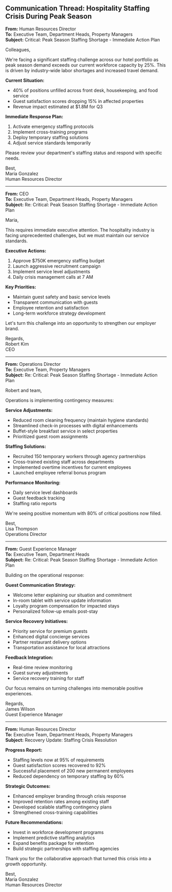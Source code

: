 ## Communication Thread: Hospitality Staffing Crisis During Peak Season

**From:** Human Resources Director  
**To:** Executive Team, Department Heads, Property Managers  
**Subject:** Critical: Peak Season Staffing Shortage - Immediate Action Plan  

Colleagues,

We're facing a significant staffing challenge across our hotel portfolio as peak season demand exceeds our current workforce capacity by 25%. This is driven by industry-wide labor shortages and increased travel demand.

**Current Situation:**
- 40% of positions unfilled across front desk, housekeeping, and food service
- Guest satisfaction scores dropping 15% in affected properties
- Revenue impact estimated at $1.8M for Q3

**Immediate Response Plan:**
1. Activate emergency staffing protocols
2. Implement cross-training programs
3. Deploy temporary staffing solutions
4. Adjust service standards temporarily

Please review your department's staffing status and respond with specific needs.

Best,  
Maria Gonzalez  
Human Resources Director  

---

**From:** CEO  
**To:** Executive Team, Department Heads, Property Managers  
**Subject:** Re: Critical: Peak Season Staffing Shortage - Immediate Action Plan  

Maria,

This requires immediate executive attention. The hospitality industry is facing unprecedented challenges, but we must maintain our service standards.

**Executive Actions:**
1. Approve $750K emergency staffing budget
2. Launch aggressive recruitment campaign
3. Implement service level adjustments
4. Daily crisis management calls at 7 AM

**Key Priorities:**
- Maintain guest safety and basic service levels
- Transparent communication with guests
- Employee retention and satisfaction
- Long-term workforce strategy development

Let's turn this challenge into an opportunity to strengthen our employer brand.

Regards,  
Robert Kim  
CEO  

---

**From:** Operations Director  
**To:** Executive Team, Property Managers  
**Subject:** Re: Critical: Peak Season Staffing Shortage - Immediate Action Plan  

Robert and team,

Operations is implementing contingency measures:

**Service Adjustments:**
- Reduced room cleaning frequency (maintain hygiene standards)
- Streamlined check-in processes with digital enhancements
- Buffet-style breakfast service in select properties
- Prioritized guest room assignments

**Staffing Solutions:**
- Recruited 150 temporary workers through agency partnerships
- Cross-trained existing staff across departments
- Implemented overtime incentives for current employees
- Launched employee referral bonus program

**Performance Monitoring:**
- Daily service level dashboards
- Guest feedback tracking
- Staffing ratio reports

We're seeing positive momentum with 80% of critical positions now filled.

Best,  
Lisa Thompson  
Operations Director  

---

**From:** Guest Experience Manager  
**To:** Executive Team, Department Heads  
**Subject:** Re: Critical: Peak Season Staffing Shortage - Immediate Action Plan  

Building on the operational response:

**Guest Communication Strategy:**
- Welcome letter explaining our situation and commitment
- In-room tablet with service update information
- Loyalty program compensation for impacted stays
- Personalized follow-up emails post-stay

**Service Recovery Initiatives:**
- Priority service for premium guests
- Enhanced digital concierge services
- Partner restaurant delivery options
- Transportation assistance for local attractions

**Feedback Integration:**
- Real-time review monitoring
- Guest survey adjustments
- Service recovery training for staff

Our focus remains on turning challenges into memorable positive experiences.

Regards,  
James Wilson  
Guest Experience Manager  

---

**From:** Human Resources Director  
**To:** Executive Team, Department Heads, Property Managers  
**Subject:** Recovery Update: Staffing Crisis Resolution  

**Progress Report:**
- Staffing levels now at 95% of requirements
- Guest satisfaction scores recovered to 92%
- Successful placement of 200 new permanent employees
- Reduced dependency on temporary staffing by 60%

**Strategic Outcomes:**
- Enhanced employer branding through crisis response
- Improved retention rates among existing staff
- Developed scalable staffing contingency plans
- Strengthened cross-training capabilities

**Future Recommendations:**
- Invest in workforce development programs
- Implement predictive staffing analytics
- Expand benefits package for retention
- Build strategic partnerships with staffing agencies

Thank you for the collaborative approach that turned this crisis into a growth opportunity.

Best,  
Maria Gonzalez  
Human Resources Director